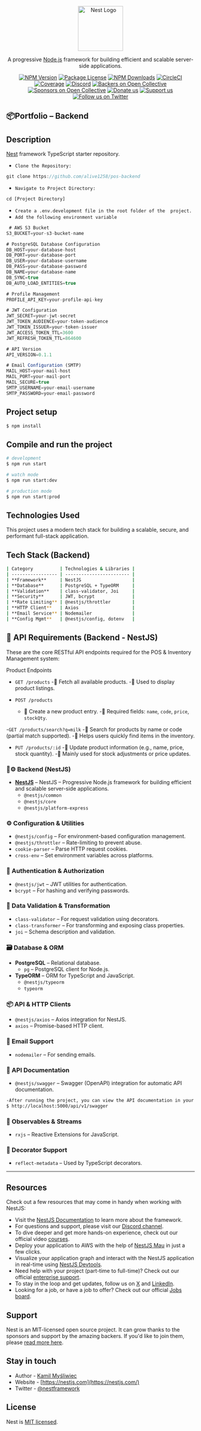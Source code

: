 <p align="center">
  <a href="http://nestjs.com/" target="blank"><img src="https://nestjs.com/img/logo-small.svg" width="120" alt="Nest Logo" /></a>
</p>

[circleci-image]: https://img.shields.io/circleci/build/github/nestjs/nest/master?token=abc123def456
[circleci-url]: https://circleci.com/gh/nestjs/nest

  <p align="center">A progressive <a href="http://nodejs.org" target="_blank">Node.js</a> framework for building efficient and scalable server-side applications.</p>
    <p align="center">
<a href="https://www.npmjs.com/~nestjscore" target="_blank"><img src="https://img.shields.io/npm/v/@nestjs/core.svg" alt="NPM Version" /></a>
<a href="https://www.npmjs.com/~nestjscore" target="_blank"><img src="https://img.shields.io/npm/l/@nestjs/core.svg" alt="Package License" /></a>
<a href="https://www.npmjs.com/~nestjscore" target="_blank"><img src="https://img.shields.io/npm/dm/@nestjs/common.svg" alt="NPM Downloads" /></a>
<a href="https://circleci.com/gh/nestjs/nest" target="_blank"><img src="https://img.shields.io/circleci/build/github/nestjs/nest/master" alt="CircleCI" /></a>
<a href="https://coveralls.io/github/nestjs/nest?branch=master" target="_blank"><img src="https://coveralls.io/repos/github/nestjs/nest/badge.svg?branch=master#9" alt="Coverage" /></a>
<a href="https://discord.gg/G7Qnnhy" target="_blank"><img src="https://img.shields.io/badge/discord-online-brightgreen.svg" alt="Discord"/></a>
<a href="https://opencollective.com/nest#backer" target="_blank"><img src="https://opencollective.com/nest/backers/badge.svg" alt="Backers on Open Collective" /></a>
<a href="https://opencollective.com/nest#sponsor" target="_blank"><img src="https://opencollective.com/nest/sponsors/badge.svg" alt="Sponsors on Open Collective" /></a>
  <a href="https://paypal.me/kamilmysliwiec" target="_blank"><img src="https://img.shields.io/badge/Donate-PayPal-ff3f59.svg" alt="Donate us"/></a>
    <a href="https://opencollective.com/nest#sponsor"  target="_blank"><img src="https://img.shields.io/badge/Support%20us-Open%20Collective-41B883.svg" alt="Support us"></a>
  <a href="https://twitter.com/nestframework" target="_blank"><img src="https://img.shields.io/twitter/follow/nestframework.svg?style=social&label=Follow" alt="Follow us on Twitter"></a>
</p>
  <!--[![Backers on Open Collective](https://opencollective.com/nest/backers/badge.svg)](https://opencollective.com/nest#backer)
  [![Sponsors on Open Collective](https://opencollective.com/nest/sponsors/badge.svg)](https://opencollective.com/nest#sponsor)-->

## 📦Portfolio – Backend

## Description

[Nest](https://github.com/nestjs/nest) framework TypeScript starter repository.

- `Clone the Repository:`

```js
git clone https://github.com/alive1258/pos-backend

```

- `Navigate to Project Directory:`

```js
cd [Project Directory]
```

- `Create a .env.development file in the root folder of the  project.`
- `Add the following environment variable`

```js
 # AWS S3 Bucket
S3_BUCKET=your-s3-bucket-name

# PostgreSQL Database Configuration
DB_HOST=your-database-host
DB_PORT=your-database-port
DB_USER=your-database-username
DB_PASS=your-database-password
DB_NAME=your-database-name
DB_SYNC=true
DB_AUTO_LOAD_ENTITIES=true

# Profile Management
PROFILE_API_KEY=your-profile-api-key

# JWT Configuration
JWT_SECRET=your-jwt-secret
JWT_TOKEN_AUDIENCE=your-token-audience
JWT_TOKEN_ISSUER=your-token-issuer
JWT_ACCESS_TOKEN_TTL=3600
JWT_REFRESH_TOKEN_TTL=864600

# API Version
API_VERSION=0.1.1

# Email Configuration (SMTP)
MAIL_HOST=your-mail-host
MAIL_PORT=your-mail-port
MAIL_SECURE=true
SMTP_USERNAME=your-email-username
SMTP_PASSWORD=your-email-password


```

## Project setup

```bash
$ npm install
```

## Compile and run the project

```bash
# development
$ npm run start

# watch mode
$ npm run start:dev

# production mode
$ npm run start:prod
```

## Technologies Used

This project uses a modern tech stack for building a scalable, secure, and performant full-stack application.

## Tech Stack (Backend)

```bash
| Category          | Technologies & Libraries |
| ----------------- | ------------------------ |
| **Framework**     | NestJS                   |
| **Database**      | PostgreSQL + TypeORM     |
| **Validation**    | class-validator, Joi     |
| **Security**      | JWT, bcrypt              |
| **Rate Limiting** | @nestjs/throttler        |
| **HTTP Client**   | Axios                    |
| **Email Service** | Nodemailer               |
| **Config Mgmt**   | @nestjs/config, dotenv   |

```

## 📡 API Requirements (Backend - NestJS)

These are the core RESTful API endpoints required for the POS & Inventory Management system:

Product Endpoints

- `GET /products`
  -🔹 Fetch all available products.
  -📌 Used to display product listings.

- `POST /products`
  - 🔹 Create a new product entry.
    -📝 Required fields: `name`, `code`, `price`, `stockQty`.

-`GET /products/search?q=milk`
-🔹 Search for products by name or code (partial match supported).
-📌 Helps users quickly find items in the inventory.

- `PUT /products/:id`
  -🔹 Update product information (e.g., name, price, stock quantity).
  -📌 Mainly used for stock adjustments or price updates.

### 🚀⚙️ Backend (NestJS)

- **[NestJS](https://nestjs.com/)** – NestJS – Progressive Node.js framework for building efficient and scalable server-side applications.
  - `@nestjs/common`
  - `@nestjs/core`
  - `@nestjs/platform-express`

### ⚙️ Configuration & Utilities

- `@nestjs/config` – For environment-based configuration management.
- `@nestjs/throttler` – Rate-limiting to prevent abuse.
- `cookie-parser` – Parse HTTP request cookies.
- `cross-env` – Set environment variables across platforms.

### 🔐 Authentication & Authorization

- `@nestjs/jwt` – JWT utilities for authentication.
- `bcrypt` – For hashing and verifying passwords.

### 🧠 Data Validation & Transformation

- `class-validator` – For request validation using decorators.
- `class-transformer` – For transforming and exposing class properties.
- `joi` – Schema description and validation.

### 🗃️ Database & ORM

- **PostgreSQL** – Relational database.
  - `pg` – PostgreSQL client for Node.js.
- **TypeORM** – ORM for TypeScript and JavaScript.
  - `@nestjs/typeorm`
  - `typeorm`

### 📦 API & HTTP Clients

- `@nestjs/axios` – Axios integration for NestJS.
- `axios` – Promise-based HTTP client.

### 📧 Email Support

- `nodemailer` – For sending emails.

### 🧪 API Documentation

- `@nestjs/swagger` – Swagger (OpenAPI) integration for automatic API documentation.

```bash
-After running the project, you can view the API documentation in your browser at:
$ http://localhost:5000/api/v1/swagger

```

### 🧵 Observables & Streams

- `rxjs` – Reactive Extensions for JavaScript.

### 🧱 Decorator Support

- `reflect-metadata` – Used by TypeScript decorators.

---

## Resources

Check out a few resources that may come in handy when working with NestJS:

- Visit the [NestJS Documentation](https://docs.nestjs.com) to learn more about the framework.
- For questions and support, please visit our [Discord channel](https://discord.gg/G7Qnnhy).
- To dive deeper and get more hands-on experience, check out our official video [courses](https://courses.nestjs.com/).
- Deploy your application to AWS with the help of [NestJS Mau](https://mau.nestjs.com) in just a few clicks.
- Visualize your application graph and interact with the NestJS application in real-time using [NestJS Devtools](https://devtools.nestjs.com).
- Need help with your project (part-time to full-time)? Check out our official [enterprise support](https://enterprise.nestjs.com).
- To stay in the loop and get updates, follow us on [X](https://x.com/nestframework) and [LinkedIn](https://linkedin.com/company/nestjs).
- Looking for a job, or have a job to offer? Check out our official [Jobs board](https://jobs.nestjs.com).

## Support

Nest is an MIT-licensed open source project. It can grow thanks to the sponsors and support by the amazing backers. If you'd like to join them, please [read more here](https://docs.nestjs.com/support).

## Stay in touch

- Author - [Kamil Myśliwiec](https://twitter.com/kammysliwiec)
- Website - [https://nestjs.com](https://nestjs.com/)
- Twitter - [@nestframework](https://twitter.com/nestframework)

## License

Nest is [MIT licensed](https://github.com/nestjs/nest/blob/master/LICENSE).
